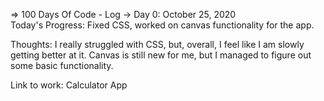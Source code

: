 => 100 Days Of Code - Log
-> Day 0: October 25, 2020      
Today's Progress: Fixed CSS, worked on canvas functionality for the app.

Thoughts: I really struggled with CSS, but, overall, I feel like I am slowly getting better at it. Canvas is still new for me, but I managed to figure out some basic functionality.

Link to work: Calculator App
